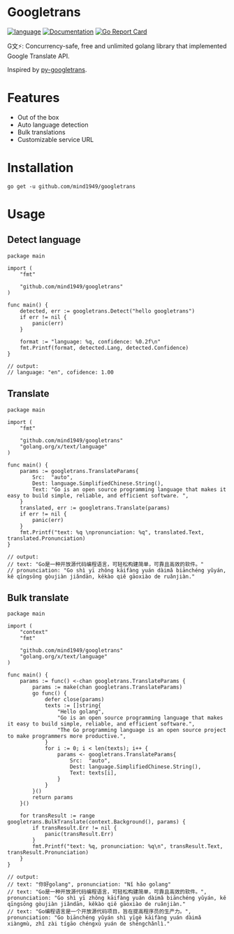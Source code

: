 # Googletrans
[![language](https://img.shields.io/badge/language-Golang-blue)](https://golang.org/)
[![Documentation](https://godoc.org/github.com/mind1949/googletrans?status.svg)](https://godoc.org/github.com/mind1949/googletrans)
[![Go Report Card](https://goreportcard.com/badge/github.com/mind1949/googletrans)](https://goreportcard.com/report/github.com/mind1949/googletrans)

G文⚡️: Concurrency-safe, free and unlimited golang library that implemented Google Translate API.

Inspired by [py-googletrans](https://github.com/ssut/py-googletrans).

# Features
* Out of the box
* Auto language detection
* Bulk translations
* Customizable service URL
 
# Installation

```
go get -u github.com/mind1949/googletrans
```

# Usage

## Detect language
```golang
package main

import (
	"fmt"

	"github.com/mind1949/googletrans"
)

func main() {
	detected, err := googletrans.Detect("hello googletrans")
	if err != nil {
		panic(err)
	}

	format := "language: %q, confidence: %0.2f\n"
	fmt.Printf(format, detected.Lang, detected.Confidence)
}

// output:
// language: "en", cofidence: 1.00
```

## Translate
```golang
package main

import (
	"fmt"

	"github.com/mind1949/googletrans"
	"golang.org/x/text/language"
)

func main() {
	params := googletrans.TranslateParams{
		Src:  "auto",
		Dest: language.SimplifiedChinese.String(),
		Text: "Go is an open source programming language that makes it easy to build simple, reliable, and efficient software. ",
	}
	translated, err := googletrans.Translate(params)
	if err != nil {
		panic(err)
	}
	fmt.Printf("text: %q \npronunciation: %q", translated.Text, translated.Pronunciation)
}

// output:
// text: "Go是一种开放源代码编程语言，可轻松构建简单，可靠且高效的软件。"
// pronunciation: "Go shì yī zhǒng kāifàng yuán dàimǎ biānchéng yǔyán, kě qīngsōng gòujiàn jiǎndān, kěkào qiě gāoxiào de ruǎnjiàn."
```

## Bulk translate
```golang
package main

import (
	"context"
	"fmt"

	"github.com/mind1949/googletrans"
	"golang.org/x/text/language"
)

func main() {
	params := func() <-chan googletrans.TranslateParams {
		params := make(chan googletrans.TranslateParams)
		go func() {
			defer close(params)
			texts := []string{
				"Hello golang",
				"Go is an open source programming language that makes it easy to build simple, reliable, and efficient software.",
				"The Go programming language is an open source project to make programmers more productive.",
			}
			for i := 0; i < len(texts); i++ {
				params <- googletrans.TranslateParams{
					Src:  "auto",
					Dest: language.SimplifiedChinese.String(),
					Text: texts[i],
				}
			}
		}()
		return params
	}()

	for transResult := range googletrans.BulkTranslate(context.Background(), params) {
		if transResult.Err != nil {
			panic(transResult.Err)
		}
		fmt.Printf("text: %q, pronunciation: %q\n", transResult.Text, transResult.Pronunciation)
	}
}

// output:
// text: "你好golang", pronunciation: "Nǐ hǎo golang"
// text: "Go是一种开放源代码编程语言，可轻松构建简单，可靠且高效的软件。", pronunciation: "Go shì yī zhǒng kāifàng yuán dàimǎ biānchéng yǔyán, kě qīngsōng gòujiàn jiǎndān, kěkào qiě gāoxiào de ruǎnjiàn."
// text: "Go编程语言是一个开放源代码项目，旨在提高程序员的生产力。", pronunciation: "Go biānchéng yǔyán shì yīgè kāifàng yuán dàimǎ xiàngmù, zhǐ zài tígāo chéngxù yuán de shēngchǎnlì."

```
